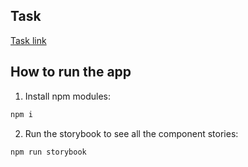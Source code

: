 ## Task

[Task link]("https://drive.google.com/file/d/1C148FRnWfXVoRDslDWcYac3bEhebdIAV/view")

## How to run the app

1. Install npm modules:

```bash
npm i
```

2. Run the storybook to see all the component stories:

```bash
npm run storybook
```
